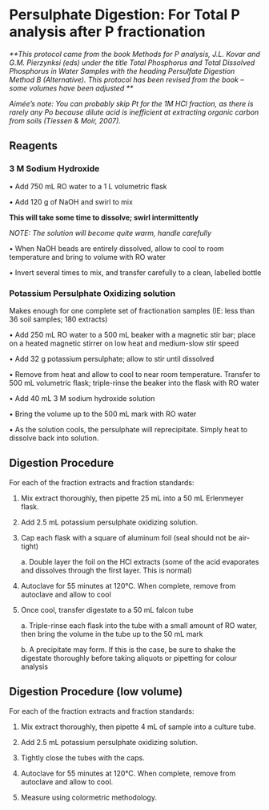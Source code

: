 # Persulphate Digestion: For Total P analysis after P fractionation

_**This protocol came from the book Methods for P analysis, J.L. Kovar and G.M. Pierzynksi (eds) under the title Total Phosphorus and Total Dissolved Phosphorus in Water Samples with the heading Persulfate Digestion Method B (Alternative).
This protocol has been revised from the book – some volumes have been adjusted **_

_Aimée’s note: You can probably skip Pt for the 1M HCl fraction, as there is rarely any Po because dilute acid is inefficient at extracting organic carbon from soils (Tiessen & Moir, 2007)._

## Reagents

### 3 M Sodium Hydroxide

•	Add 750 mL RO water to a 1 L volumetric flask

•	Add 120 g of NaOH and swirl to mix 

  <b>This will take some time to dissolve; swirl intermittently</b>

  _*NOTE: The solution will become quite warm, handle carefully*_

•	When NaOH beads are entirely dissolved, allow to cool to room temperature and bring to volume with RO water

•	Invert several times to mix, and transfer carefully to a clean, labelled bottle

### Potassium Persulphate Oxidizing solution

Makes enough for one complete set of fractionation samples (IE: less than 36 soil samples; 180 extracts)

•	Add 250 mL RO water to a 500 mL beaker with a magnetic stir bar; place on a heated magnetic stirrer on low heat and medium-slow stir speed

•	Add 32 g potassium persulphate; allow to stir until dissolved

•	Remove from heat and allow to cool to near room temperature. Transfer to 500 mL volumetric flask; triple-rinse the beaker into the flask with RO water

•	Add 40 mL 3 M sodium hydroxide solution

•	Bring the volume up to the 500 mL mark with RO water

•	As the solution cools, the persulphate will reprecipitate. Simply heat to dissolve back into solution. 

## Digestion Procedure

For each of the fraction extracts and fraction standards:

1.	Mix extract thoroughly, then pipette 25 mL into a 50 mL Erlenmeyer flask. 

2.	Add 2.5 mL potassium persulphate oxidizing solution.
   
3.	Cap each flask with a square of aluminum foil (seal should not be air-tight)
   
    a.	Double layer the foil on the HCl extracts (some of the acid evaporates and dissolves through the first layer. This is normal)

5.	Autoclave for 55 minutes at 120°C. When complete, remove from autoclave and allow to cool
   
6.	Once cool, transfer digestate to a 50 mL falcon tube

    a.	Triple-rinse each flask into the tube with a small amount of RO water, then bring the volume in the tube up to the 50 mL mark

    b.	A precipitate may form. If this is the case, be sure to shake the digestate thoroughly before taking aliquots or pipetting for colour analysis

## Digestion Procedure (low volume) 

For each of the fraction extracts and fraction standards:

1. Mix extract thoroughly, then pipette 4 mL of sample into a culture tube.
   
2.	Add 2.5 mL potassium persulphate oxidizing solution.
   
3.	Tightly close the tubes with the caps.

4.	Autoclave for 55 minutes at 120°C. When complete, remove from autoclave and allow to cool.

5.	Measure using colormetric methodology. 
